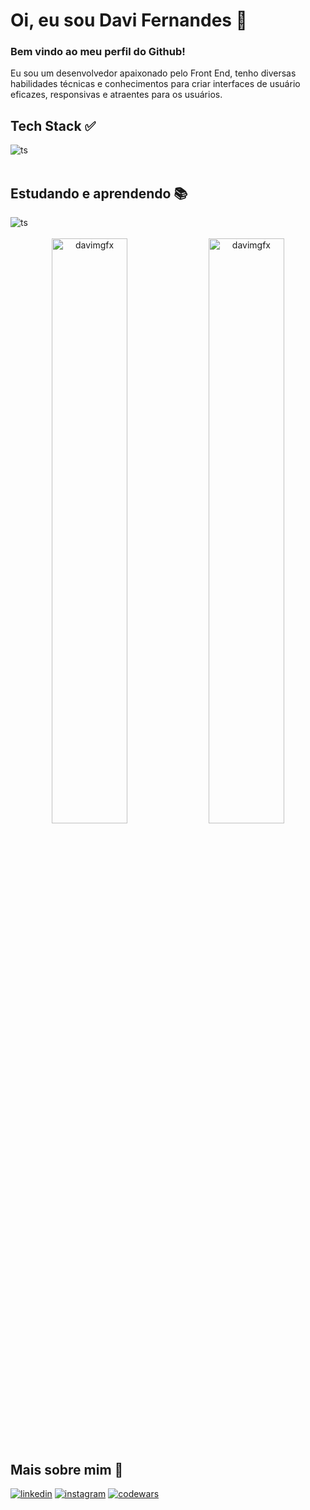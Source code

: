 # Oi, eu sou Davi Fernandes 👋
### Bem vindo ao meu perfil do Github!
Eu sou um desenvolvedor apaixonado pelo Front End, tenho diversas habilidades técnicas e conhecimentos para criar interfaces de usuário eficazes, responsivas e atraentes para os usuários.
<br>

## Tech Stack :white_check_mark:
<div style="display: inline_block">
  <img align="center" alt="ts" src="https://skillicons.dev/icons?i=html,css,js,sass&theme=light" />
</div>
<br>

## Estudando e aprendendo :books:
<div style="display: inline_block">
  <img align="center" alt="ts" src="https://skillicons.dev/icons?i=ts,react,angular,nodejs,nextjs&theme=dark" />
 </div>
<br>

<div align="center" width="100%">
  <img width="49%" padding="0" src="https://github-readme-stats-git-masterrstaa-rickstaa.vercel.app/api?username=davimgfx&show_icons=true&locale=en&theme=dracula" alt="davimgfx" />
  <img width="49%"  padding="0" src="https://github-readme-stats-git-masterrstaa-rickstaa.vercel.app/api/top-langs?username=davimgfx&show_icons=true&locale=en&layout=compact&theme=dracula" alt="davimgfx" />  
</div>
<br>

## Mais sobre mim 👨‍
[![linkedin](https://img.shields.io/badge/LinkedIn-0077B5?style=for-the-badge&logo=linkedin&logoColor=white)](https://www.linkedin.com/in/davifncosta/)
[![instagram](https://img.shields.io/badge/Instagram-E4405F?style=for-the-badge&logo=instagram&logoColor=white)](https://www.instagram.com/davifn_/)
[![codewars](https://img.shields.io/badge/Codewars-B1361E?style=for-the-badge&logo=Codewars&logoColor=white)](https://www.codewars.com/users/davimgfx2)
